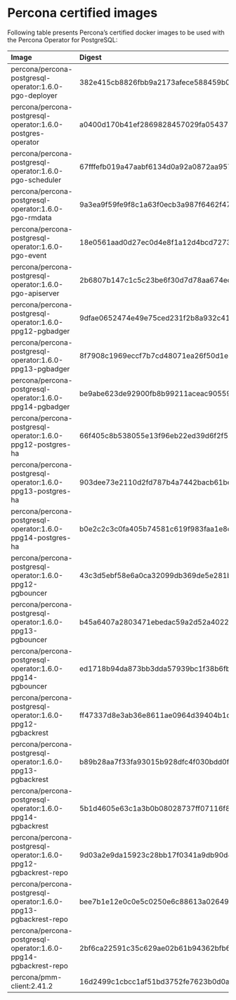 # Percona certified images

Following table presents Percona’s certified docker images to be used with the
Percona Operator for PostgreSQL:

| Image                                                           | Digest                                                           |
|:----------------------------------------------------------------|:-----------------------------------------------------------------|
| percona/percona-postgresql-operator:1.6.0-pgo-deployer          | 382e415cb8826fbb9a2173afece588459b09255c924cc57feff4aa6bef355ffe |
| percona/percona-postgresql-operator:1.6.0-postgres-operator     | a0400d170b41ef2869828457029fa054371c2618e56972393e01a0f5199a5f69 |
| percona/percona-postgresql-operator:1.6.0-pgo-scheduler         | 67fffefb019a47aabf6134d0a92a0872aa9576d4d6b12edb89c2a35ba1c22a97 |
| percona/percona-postgresql-operator:1.6.0-pgo-rmdata            | 9a3ea9f59fe9f8c1a63f0ecb3a987f6462f47a7a8740358338c2fd809ebab749 |
| percona/percona-postgresql-operator:1.6.0-pgo-event             | 18e0561aad0d27ec0d4e8f1a12d4bcd72733b04aaf4e08aacc35b9051060e2ee |
| percona/percona-postgresql-operator:1.6.0-pgo-apiserver         | 2b6807b147c1c5c23be6f30d7d78aa674ec7ebf859e19940b468d1e2042d6179 |
| percona/percona-postgresql-operator:1.6.0-ppg12-pgbadger        | 9dfae0652474e49e75ced231f2b8a932c41a93cfc1e9e80c7b5fd1a046d50364 |
| percona/percona-postgresql-operator:1.6.0-ppg13-pgbadger        | 8f7908c1969eccf7b7cd48071ea26f50d1ec5e756c9ee67ffef1fe369da60886 |
| percona/percona-postgresql-operator:1.6.0-ppg14-pgbadger        | be9abe623de92900fb8b99211aceac905592771f78c45d4e2de1e0b5e32d3b44 |
| percona/percona-postgresql-operator:1.6.0-ppg12-postgres-ha     | 66f405c8b538055e13f96eb22ed39d6f2f5d9615dace55ecc27e5a3145b836f9 |
| percona/percona-postgresql-operator:1.6.0-ppg13-postgres-ha     | 903dee73e2110d2fd787b4a7442bacb61beaf90f82e2eed11724e51ae63b4007 |
| percona/percona-postgresql-operator:1.6.0-ppg14-postgres-ha     | b0e2c2c3c0fa405b74581c619f983faa1e8cdc7a7a8af779fef9d4e86ddc744e |
| percona/percona-postgresql-operator:1.6.0-ppg12-pgbouncer       | 43c3d5ebf58e6a0ca32099db369de5e281b59c4b621bd6b8a4c45c36bfab5bd8 |
| percona/percona-postgresql-operator:1.6.0-ppg13-pgbouncer       | b45a6407a2803471ebedac59a2d52a402278fd944edef65b942777314c3e0ffe |
| percona/percona-postgresql-operator:1.6.0-ppg14-pgbouncer       | ed1718b94da873bb3dda57939bc1f38b6fb92b2f84769cbd23b3a2affe135a45 |
| percona/percona-postgresql-operator:1.6.0-ppg12-pgbackrest      | ff47337d8e3ab36e8611ae0964d39404b1df4b7e274df37628a8210d9292273b |
| percona/percona-postgresql-operator:1.6.0-ppg13-pgbackrest      | b89b28aa7f33fa93015b928dfc4f030bdd0faafccf8961cc251145b0d0d09239 |
| percona/percona-postgresql-operator:1.6.0-ppg14-pgbackrest      | 5b1d4605e63c1a3b0b08028737ff07116f898f5d1933cb1343d27e5df6b9ef08 |
| percona/percona-postgresql-operator:1.6.0-ppg12-pgbackrest-repo | 9d03a2e9da15923c28bb17f0341a9db90d4be08890562a92338229cc5e59fb39 |
| percona/percona-postgresql-operator:1.6.0-ppg13-pgbackrest-repo | bee7b1e12e0c0e5c0250e6c88613a0264944f0f6c69eb167439475d148499586 |
| percona/percona-postgresql-operator:1.6.0-ppg14-pgbackrest-repo | 2bf6ca22591c35c629ae02b61b94362bfb6b839fdb8857637975e201e71eb074 |
| percona/pmm-client:2.41.2                                       | 16d2499c1cbcc1af51bd3752fe7623b0d0a319ee128b12d41cadf8080d1ce56b |

